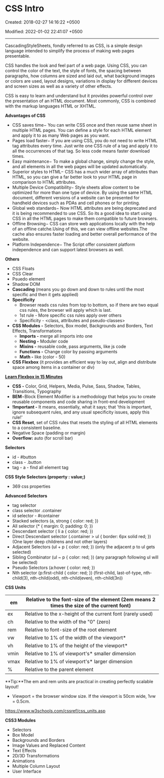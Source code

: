 # CSS Intro

Created: 2018-02-27 14:16:22 +0500

Modified: 2022-01-02 22:41:07 +0500

---

CascadingStyleSheets, fondly referred to as CSS, is a simple design language intended to simplify the process of making web pages presentable.



CSS handles the look and feel part of a web page. Using CSS, you can control the color of the text, the style of fonts, the spacing between paragraphs, how columns are sized and laid out, what background images or colors are used, layout designs, variations in display for different devices and screen sizes as well as a variety of other effects.



CSS is easy to learn and understand but it provides powerful control over the presentation of an HTML document. Most commonly, CSS is combined with the markup languages HTML or XHTML.



**Advantages of CSS**
-   CSS saves time− You can write CSS once and then reuse same sheet in multiple HTML pages. You can define a style for each HTML element and apply it to as many Web pages as you want.
-   Pages load faster− If you are using CSS, you do not need to write HTML tag attributes every time. Just write one CSS rule of a tag and apply it to all the occurrences of that tag. So less code means faster download times.
-   Easy maintenance− To make a global change, simply change the style, and all elements in all the web pages will be updated automatically.
-   Superior styles to HTML− CSS has a much wider array of attributes than HTML, so you can give a far better look to your HTML page in comparison to HTML attributes.
-   Multiple Device Compatibility− Style sheets allow content to be optimized for more than one type of device. By using the same HTML document, different versions of a website can be presented for handheld devices such as PDAs and cell phones or for printing.
-   Global web standards− Now HTML attributes are being deprecated and it is being recommended to use CSS. So its a good idea to start using CSS in all the HTML pages to make them compatible to future browsers.
-   Offline Browsing− CSS can store web applications locally with the help of an offline catche.Using of this, we can view offline websites.The cache also ensures faster loading and better overall performance of the website.
-   Platform Independence− The Script offer consistent platform independence and can support latest browsers as well.



**Others**
-   CSS Floats
-   CSS Clear
-   Psuedo element
-   Shadow DOM
-   **Cascading** (means you go down and down to rules until the most specific and then it gets applied)
-   **Specificity**
    -   Browser reads css rules from top to bottom, so if there are two equal css rules, the browser will apply which is last.
    -   1st rule - More specific css rules apply over others
    -   Specificity - <inline styles> <id> <class, attributes and pseudo-classes> <Elements and pseudo elements>
-   **CSS Modules -** Selectors, Box model, Backgrounds and Borders, Text Effects, Transformations
    -   **Imports -** merge all imports into one
    -   **Nesting -** Moduler code
    -   **Mixins -** reusable code, pass arguments, like js code
    -   **Functions -** Change color by passing arguments
    -   **Math -** like (color - 50)
-   **CSS Flexbox** (it provides an efficient way to lay out, align and distribute space among items in a container or div)

[**Learn Flexbox in 15 Minutes**](https://www.youtube.com/watch?v=fYq5PXgSsbE)


-   **CSS -** Color, Grid, Helpers, Media, Pulse, Sass, Shadow, Tables, Transitions, Typography
-   **BEM -** Block Element Modifier is a methodology that helps you to create reusable components and code sharing in front-end development
-   **!Important -** It means, essentially, what it says; that 'this is important, ignore subsequent rules, and any usual specificity issues, apply this rule!'
-   **CSS Reset**, set of CSS rules that resets the styling of all HTML elements to a consistent baseline.
-   Negative Space (padding or margin)
-   **Overflow:** auto (for scroll bar)



**Selectors**
-   id - #button
-   class - .button
-   tag - a - find all element tag



**CSS Style Selectors (property : value;)**
-   369 css properties



**Advanced Selectors**
-   tag selector <tag>
-   class selector .container
-   id selector - #container
-   Stacked selectors (a, strong { color: red; })
-   All selector (* { margin: 0; padding: 0; })
-   Descendant selector ( li a { color: red; })
-   Direct Descendant selector (.container > ul { border: 6px solid red; }) (One layer deep childrens and not other layers)
-   Adjacent Selectors (ul + p { color: red; }) (only the adjacent p to ul gets selected)
-   Sibling Combinator (ul ~ p { color: red; }) (any paragraph following ul will be selected)
-   Pseudo Selectors (a:hover { color: red; })
-   Nth selector (p:first-child { color: red; }) (first-child, last-of-type, nth-child(3), nth-child(odd), nth-child(even), nth-child(3n))



**CSS Units**

| em   | Relative to the font-size of the element (2em means 2 times the size of the current font) |
|---------|---------------------------------------------------------------|
| ex   | Relative to the x-height of the current font (rarely used)                                |
| ch   | Relative to the width of the "0" (zero)                                                 |
| rem  | Relative to font-size of the root element                                                 |
| vw   | Relative to 1% of the width of the viewport*                                             |
| vh   | Relative to 1% of the height of the viewport*                                            |
| vmin | Relative to 1% of viewport's* smaller dimension                                         |
| vmax | Relative to 1% of viewport's* larger dimension                                          |
| %   | Relative to the parent element                                                            |

**Tip:**The em and rem units are practical in creating perfectly scalable layout!

* Viewport = the browser window size. If the viewport is 50cm wide, 1vw = 0.5cm.



<https://www.w3schools.com/cssref/css_units.asp>



**CSS3 Modules**
-   Selectors
-   Box Model
-   Backgrounds and Borders
-   Image Values and Replaced Content
-   Text Effects
-   2D/3D Transformations
-   Animations
-   Multiple Column Layout
-   User Interface
